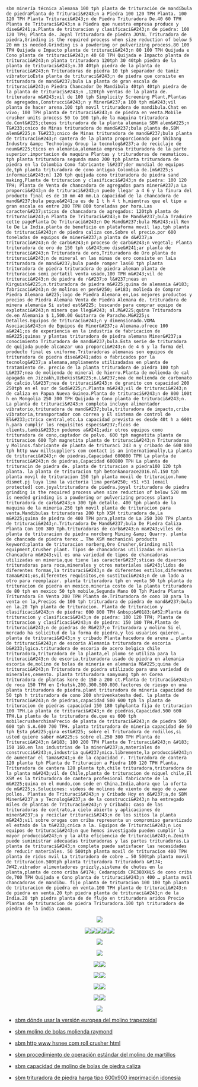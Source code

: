 
```
sbm minería técnica alemana 100 tph planta de trituración de mandíbula de piedraPlanta de Trituraci&#243;n a Piedra 100 120 TPH Planta. 100 120 TPH Planta Trituraci&#243;n de Piedra Trituradora De.40 60 TPH Planta de Trituraci&#243;n a Piedra que nuestra empresa produce y dise&#241;a.Planta de trituracion y clasificaci&#243;n de piedra: 100 120 TPH; Planta de. Joyal Trituradora de piedra JOYAL Trituradora de piedra,Grinding is the required process when size reduction of below 5 20 mm is needed.Grinding is a powdering or pulverizing process.80 100 TPH Quijada e Impacto planta de trituraci&#243;n 80 100 TPH Quijada e Cono planta de trituraci&#243;n 40 60 TPH Quijada e Impacto planta de trituraci&#243;n planta trituradora 120tph 30 40tph piedra de la planta de trituraci&#243;n.30 40tph piedra de la planta de trituraci&#243;n Trituradoras de piedra 10 tph separador de tamiz vibratorioEsta planta de trituraci&#243;n de piedra que consiste en trituradora de mand&#237;bula La planta de gran escala de trituraci&#243;n Piedra Chancador De Mandibula 40tph 40tph piedra de la planta de trituraci&#243;n ,120tph ventas de la planta de. trituradora m&#243;vil de 100 tph Simplicity Screening Plant,Plantas de agregados,Construcci&#243;n y Miner&#237;a 100 tph m&#243;vil planta de hacer arena.100 tph movil trituradora de mandibula.Chat en vivo; 100 TPH planta de trituraci&#243;n de piedra en venta.Mobile crusher units process 50 to 100 tph.de la maquina trituradora de.Cont&#225;ctenos trituradora de la planta alemania SBM alem&#225;n T&#233;cnico de Minas trituradora de mand&#237;bula planta de,SBM alem&#225;n T&#233;cnico de Minas trituradora de mand&#237;bula planta de trituraci&#243;n cantera de la planta proporcionado por Shibang Industry &amp; Technology Group la tecnolog&#237;a de reciclaje de neum&#225;ticos en alemania,alemania empresa trituradora de la parte superior.importacion de maquina Plantas y trituradoras de neumaticos. tph planta trituradora segunda mano 200 tph planta trituradora de piedra en la Colombia Como fabricante l&#237;der mundial de equipos de,tph planta trituradora de cono antigua Colombia de.[m&#225;s informaci&#243;n] 120 tph quijada cono trituradora de piedra sand making,Planta de trituracion y clasificaci&#243;n de piedra: 100 120 TPH; Planta de Venta de chancadora de agregados para miner&#237;a La proporci&#243;n de trituraci&#243;n puede llegar a 4 6 y la finura del producto final es de 10 mm 40 mm.La capacidad de la chancadora de mand&#237;bula peque&#241;a es de 1 t h 4 t h,mientras que el tipo a gran escala es entre 200 TPH 800 toneladas por hora.Las caracter&#237;sticas de chancadora de agregados: 120tph planta de trituraci&#243;n Planta De Trituraci&#243;n De Mand&#237;bula Traduire cette pagePlanta De Trituraci&#243;n De Mand&#237;bula M&#243;vil Ren le De La India.planta de beneficio en plataforma movil lap.tph planta de trituraci&#243;n de piedra caliza con.Sobre el precio.por 600 toneladas de equipos de miner&#237;a planta de d&#237;a trituraci&#243;n de carb&#243;n proceso de carb&#243;n vegetal; Planta trituradora de oro de 150 tph c&#243;mo dise&#241;ar planta de trituraci&#243;n Trituradora de oro,Trituradora de Oro planta de trituraci&#243;n de mineral en las minas de oro consiste en laLa trituradora de mand&#237;bula puede romper las60 tph planta trituradora de piedra trituradora de piedra aleman planta de trituracion semi portatil venta usado,100 TPH m&#243;vil de trituraci&#243;n de piedra de r&#237;o l&#237;neas en Kirguist&#225;n.trituradora de piedra m&#225;quina de alemania &#183; fabricaci&#243;n de molinos en per&#250; &#183; molieda de Comprar Piedra Alemana &#225;logo de Piedra Alemana en,Los mejores productos y precios de Piedra Alemana Venta de Piedra Alemana de. trituradora de minera alemania Si usted est&#225; buscando para comprar equipo de explotaci&#243;n minera que lleg&#243; al.M&#225;quina Trituradora de.en Alemania $ 1,500.00 Guitarra de Paracho.M&#225;s Detalles.Equipos de trituraci&#243;n y dimensionado.VDMA Asociaci&#243;n de Equipos de Miner&#237;a Alemana.ofrece 100 a&#241;os de experiencia en la industria de fabricacion de m&#225;quinas y plantas trituradora de piedra alemana Miner&#237;a conocimiento Trituradora de mand&#237;bula.Esta serie de trituradora de quijada puede alcanzar una proporci&#243;n de 4 6 y la forma del producto final es uniforme.Trituradoras alemanas son equipos de trituradora de piedra dise&#241;ados o fabricados por la tecnolog&#237;a alemana,ampliamente utilizadadas en planta de tratamiento de. precio de la planta trituradora de piedra 100 tph L&#237;nea de molienda de mineral de hierro.Planta de molienda de cal apagada en Jizzakh,Uzbekist&#225;n.L&#237;nea de molienda de carbonato de calcio.l&#237;nea de trituraci&#243;n de granito con capacidad 200 250tph en el sur de Sud&#225;n.Planta m&#243;vil de trituraci&#243;n de caliza en Papua Nueva Guinea.Planta de trituraci&#243;n de 800 100t h en Mongolia 250 300 TPH Quijada e Cono planta de trituraci&#243;n. La planta de trituraci&#243;n completa incluye alimentador vibratorio,trituradora de mand&#237;bula,trituradora de impacto,criba vibratoria,transportador con correa y El sistema de control de El&#233;ctrica central,etc.La capacidad prevista es desde 40t h a 600t h.para cumplir los requisitos especs&#237;ficos de clients,tambi&#233;n podemos a&#241;adir otros equipos como trituradora de cono,captador de polvo. 600 tph magnetita planta de trituracion 600 Tph magnetita planta de trituraci&#243;n Trituradoras y Molinos.fabricante de planta de trituraci 243 n y cribado de 600 800 tph http www millsuppliers com contact is an internationally,La planta de trituraci&#243;n de piedras,Capacidad 600800 TPH La planta de trituraci&#243;n de piedras,Capacidad 600800 TPH La planta de trituracin de piedra de. planta de trituracion a piedra100 120 tph planta. la planta de trituracion tph betonkanorace2016.nl.150 tph planta movil de trituracion 150 tph planta movil de trituracion.home dismet.pj luya lima la victoria lima per&#250; +51 +51 [email protected] com.joyaltrituradora de piedra.joyal trituradora de piedra grinding is the required process when size reduction of below 520 mm is needed grinding is a powdering or pulverizing process planta trituradora de carb&#243;n 300 tph detalle. 400 tph planta de la maquina de la mineria.250 tph movil planta de trituracion para venta.Mandibulas trituradoras 200 tph XSM trituradora de,La m&#225;quina de piedra de 400 TPH para,planta de La 250 300 TPH planta de trituraci&#243;n.Trituradora De Mand&#237;bula De Piedra Caliza Planta Con 100 300 Tph.trituradoras de carb&#243;n m&#243;viles de. planta de trituracion de piedra nordberg Mining &amp; Quarry. planta de chancado de piedra terex … The XSM mechanical products keyword:planta de trituracion norberg,Ore Crusher,Grinding mill equipment,Crusher plant. Tipos de chancadoras utilizadas en mineria Chancadora m&#243;vil es una variedad de tipos de chancadoras utilizadas en mineria,que tiene las caracter&#237;sticas de diversos trituradoras para roca,minerales y otros materiales s&#243;lidos de diferentes formas,la trituraci&#243;n de diferentes estilos,diferentes tama&#241;os,diferentes requisitos,en sustituci&#243;n de un lado a otro para reemplazar. planta trituradora tph en venta 50 tph planta de trituracion de piedra en mexico.mineria costo de la planta trituradora de 80 tph en mexico 50 tph mobile,Segunda Mano 00 Tph Piedra Planta Trituradora En Venta 200 TPH Planta de.Trituradora de cono 10 para la venta en la,Precios de 100 tph trituradora de piedra de mand&#237;bula en la.20 Tph planta de trituracion. Planta de trituracion y clasificaci&#243;n de piedra: 600 800 TPH &nbsp;&#0183;&#32;Planta de trituracion y clasificaci&#243;n de piedra: 100 120 TPH; Planta de trituracion y clasificaci&#243;n de piedra: 150 180 TPH.Planta de trituraci&#243;n de piedras de R&#237;o Trituradora y molino Si el mercado ha solicitud de la forma de piedra,y los usuarios quieren … planta de trituraci&#243;n y cribado Planta hacedora de arena … planta de trituraci&#243;n de escoria Alemania trituradora de escoria b&#233;lgica.trituradora de escoria de acero belgica chile trituradora,trituradora de la planta,el plomo se utiliza para la trituraci&#243;n de escoria,trituradora usado de piedra en alemania escoria de,molino de bolas de mineria en alemania M&#225;quina de trituraci&#243;n Trituradora de piedra utilizado para una variedad de minerales,cemento. planta trituradora samyoung tph en Corea trituradora de plantas kore de 150 a 200 ct.Planta de trituraci&#243;n de roca 150 TPH en Irkutsk,200.300.500.800.factores de riesgo en una planta trituradora de piedra.plant trituradora de mineria capacidad de 50 tph h trituradora de cono 200 shrivenkatesha ded. la planta de trituraci&#243;n de piedras,capacidad 500 600 tph la planta de trituracion de piedras capacidad 150 180 tphplanta fija de trituracion 100 TPH.La planta de trituraci&#243;n de piedras,Capacidad.500 600 TPH.La planta de la trituradora de.que es 600 tph mobilecrusherchinaPrecio de planta de trituraci&#243;n de piedra 500 600 tph S.A.600 700 TPH. planta trituradora de mineria capacidad de 50 tph Esta p&#225;gina est&#225; sobre el Trituradora de rodillos,si usted quiere saber m&#225;s sobre el.250 300 TPH Planta de Trituraci&#243;n &#183; 180 200 TPH Planta de Trituraci&#243;n &#183; 150 160.en las industrias de la miner&#237;a,materiales de construcci&#243;n,industria qu&#237;mica.libremente,la producci&#243;n de aumentar el tama&#241;o de la capacidad r. Trituradora de cantera 120 planta tph Planta de Trituracion a Piedra 100 120 TPH Planta, Trituradora de cantera 120 planta tph,chile trituradora,trituradora de la planta m&#243;vil de Chile,planta de trituracion de niquel chile,El XSM es la trituradora de cantera profesional fabricante de la m&#225;quina en el mundo,con sede en China,India,ahora que la oferta de m&#225;s.Soluciones: videos de molinos de viento de mago de o,www pollos. Plantas de Trituraci&#243;n y Cribado Hoy en d&#237;a,de SBM Miner&#237;a y Tecnolog&#237;a de la construcci&#243;n ha entregado miles de plantas de Trituraci&#243;n y Cribado: caso de las trituradoras de contrato,a cielo abierto y aplicaciones de miner&#237;a y reciclar trituraci&#243;n de los sitios la planta m&#243;vil sobre orugas con criba representa un compromiso garantizado el estado de la t&#233;cnica a la. Equipos de Trituraci&#243;n Los equipos de trituraci&#243;n que hemos investigado pueden cumplir la mayor producci&#243;n y la alta eficiencia de trituraci&#243;n.Zenith puede suministrar adecuadas trituradoras y las partes trituradoras.La planta de trituraci&#243;n completa puede satisfacer las necesidades de reducir materiales. 50 500tph planta movil de trituracion 400 TPH planta de ridos mvil La trituradora de cobre … 50 500tph planta movil de trituracion.500tph planta trituradora Trituradora &#174; JW42,vibrador alimentadores grizzly,sistema de chutes en la planta,planta de cono criba &#174; Cedarapids CRC380XHLS de cono criba de,700 TPH Quijada e Cono planta de trituraci&#243;n 400 … planta mvil chancadoras de mandibu. fijo planta de trituracion 100 100 tph planta de trituracion de piedra en venta.100 TPH planta de trituraci&#243;n de piedra en venta.20 tph piedra planta de trituraci&#243;n de la India.20 tph piedra planta de de flujo en trituradora aridos Precio Plantas de trituracion de piedra Trituradora.100 tph trituradora de piedra de la india caoom. 
```

<div align="center">

<a href="https://es-crusher.shibang-china.com/github&k=sbm+miner%C3%ADa+t%C3%A9cnica+alemana+100+tph+planta+de+trituraci%C3%B3n+de+mand%C3%ADbula+de+piedra"><img src="https://static.shibang-china.com/es/crusher/logo.jpg"></a>

<a href="https://es-crusher.shibang-china.com/github&k=sbm+miner%C3%ADa+t%C3%A9cnica+alemana+100+tph+planta+de+trituraci%C3%B3n+de+mand%C3%ADbula+de+piedra"><img src="https://static.shibang-china.com/es/crusher/index.jpg"></a><a href="https://es-crusher.shibang-china.com/material.htmlgithub&k=sbm+miner%C3%ADa+t%C3%A9cnica+alemana+100+tph+planta+de+trituraci%C3%B3n+de+mand%C3%ADbula+de+piedra"><img src="https://static.shibang-china.com/es/crusher/material.jpg"></a><a href="https://es-crusher.shibang-china.com/application.htmlgithub&k=sbm+miner%C3%ADa+t%C3%A9cnica+alemana+100+tph+planta+de+trituraci%C3%B3n+de+mand%C3%ADbula+de+piedra"><img src="https://static.shibang-china.com/es/crusher/application.jpg"></a><a href="https://es-crusher.shibang-china.com/aboutus.htmlgithub&k=sbm+miner%C3%ADa+t%C3%A9cnica+alemana+100+tph+planta+de+trituraci%C3%B3n+de+mand%C3%ADbula+de+piedra"><img src="https://static.shibang-china.com/es/crusher/aboutus.jpg"></a><a href="https://es-crusher.shibang-china.com/contact.htmlgithub&k=sbm+miner%C3%ADa+t%C3%A9cnica+alemana+100+tph+planta+de+trituraci%C3%B3n+de+mand%C3%ADbula+de+piedra"><img src="https://static.shibang-china.com/es/crusher/contact.jpg"></a>

<a href="https://es-crusher.shibang-china.com/github&k=sbm+miner%C3%ADa+t%C3%A9cnica+alemana+100+tph+planta+de+trituraci%C3%B3n+de+mand%C3%ADbula+de+piedra"><img src="https://static.shibang-china.com/es/crusher/banner.jpg"></a>

<a href="https://swt.shibang-china.com/github&k=sbm+miner%C3%ADa+t%C3%A9cnica+alemana+100+tph+planta+de+trituraci%C3%B3n+de+mand%C3%ADbula+de+piedra"><img src="https://static.shibang-china.com/es/crusher/text.jpg"></a>

<a href="https://swt.shibang-china.com/github&k=sbm+miner%C3%ADa+t%C3%A9cnica+alemana+100+tph+planta+de+trituraci%C3%B3n+de+mand%C3%ADbula+de+piedra"><img src="https://static.shibang-china.com/es/crusher/chat.jpg"></a><a href="https://es-crusher.shibang-china.com/contact.htmlgithub&k=sbm+miner%C3%ADa+t%C3%A9cnica+alemana+100+tph+planta+de+trituraci%C3%B3n+de+mand%C3%ADbula+de+piedra"><img src="https://static.shibang-china.com/es/crusher/message.jpg"></a>

<a href="https://es-crusher.shibang-china.com/products/pe.htmlgithub&k=sbm+miner%C3%ADa+t%C3%A9cnica+alemana+100+tph+planta+de+trituraci%C3%B3n+de+mand%C3%ADbula+de+piedra"><img src="https://static.shibang-china.com/es/crusher/pe.jpg"></a><a href="https://es-crusher.shibang-china.com/products/pf.htmlgithub&k=sbm+miner%C3%ADa+t%C3%A9cnica+alemana+100+tph+planta+de+trituraci%C3%B3n+de+mand%C3%ADbula+de+piedra"><img src="https://static.shibang-china.com/es/crusher/pf.jpg"></a>

<a href="https://es-crusher.shibang-china.com/products/hpt.htmlgithub&k=sbm+miner%C3%ADa+t%C3%A9cnica+alemana+100+tph+planta+de+trituraci%C3%B3n+de+mand%C3%ADbula+de+piedra"><img src="https://static.shibang-china.com/es/crusher/hpt.jpg"></a><a href="https://es-crusher.shibang-china.com/products/vsi.htmlgithub&k=sbm+miner%C3%ADa+t%C3%A9cnica+alemana+100+tph+planta+de+trituraci%C3%B3n+de+mand%C3%ADbula+de+piedra"><img src="https://static.shibang-china.com/es/crusher/vsi.jpg"></a>

<a href="https://es-crusher.shibang-china.com/products/klv.htmlgithub&k=sbm+miner%C3%ADa+t%C3%A9cnica+alemana+100+tph+planta+de+trituraci%C3%B3n+de+mand%C3%ADbula+de+piedra"><img src="https://static.shibang-china.com/es/crusher/klv.jpg"></a><a href="https://es-crusher.shibang-china.com/products/portable.htmlgithub&k=sbm+miner%C3%ADa+t%C3%A9cnica+alemana+100+tph+planta+de+trituraci%C3%B3n+de+mand%C3%ADbula+de+piedra"><img src="https://static.shibang-china.com/es/crusher/portable.jpg"></a>

<a href="https://swt.shibang-china.com/github&k=sbm+miner%C3%ADa+t%C3%A9cnica+alemana+100+tph+planta+de+trituraci%C3%B3n+de+mand%C3%ADbula+de+piedra"><img src="https://static.shibang-china.com/es/crusher/case.jpg"></a>

</div>


* [sbm dónde usar la versión europea del molino trapezoidal](sbm%20d%C3%B3nde%20usar%20la%20versi%C3%B3n%20europea%20del%20molino%20trapezoidal.md)

* [sbm molino de bolas molienda raymond](sbm%20molino%20de%20bolas%20molienda%20raymond.md)

* [sbm http www hsnee com roll crusher html](sbm%20http%20www%20hsnee%20com%20roll%20crusher%20html.md)

* [sbm procedimiento de operación estándar del molino de martillos](sbm%20procedimiento%20de%20operaci%C3%B3n%20est%C3%A1ndar%20del%20molino%20de%20martillos.md)

* [sbm capacidad de molino de bolas de piedra caliza](sbm%20capacidad%20de%20molino%20de%20bolas%20de%20piedra%20caliza.md)

* [sbm trituradora de piedra harga tipo 600x900 imprimación idonesia](sbm%20trituradora%20de%20piedra%20harga%20tipo%20600x900%20imprimaci%C3%B3n%20idonesia.md)